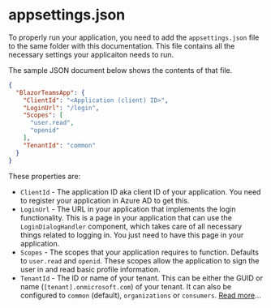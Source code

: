 # appsettings.json

To properly run your application, you need to add the `appsettings.json` file to the same folder with this documentation. This file contains all the necessary settings your applicaiton needs to run.

The sample JSON document below shows the contents of that file.

``` JSON
{
  "BlazorTeamsApp": {
    "ClientId": "<Application (client) ID>",
    "LoginUrl": "/login",
    "Scopes": [
      "user.read",
      "openid"
    ],
    "TenantId": "common"
  }
}
```

These properties are:

- `ClientId` - The application ID aka client ID of your application. You need to register your application in Azure AD to get this.
- `LoginUrl` - The URL in your application that implements the login functionality. This is a page in your application that can use the `LoginDialogHandler` component, which takes care of all necessary things related to logging in. You just need to have this page in your application.
- `Scopes` - The scopes that your application requires to function. Defaults to `user.read` and `openid`. These scopes allow the application to sign the user in and read basic profile information.
- `TenantId` - The ID or name of your tenant. This can be either the GUID or name (`[tenant].onmicrosoft.com`) of your tenant. It can also be configured to `common` (default), `organizations` or `consumers`. [Read more](https://docs.microsoft.com/en-us/azure/active-directory/develop/msal-client-application-configuration)...

